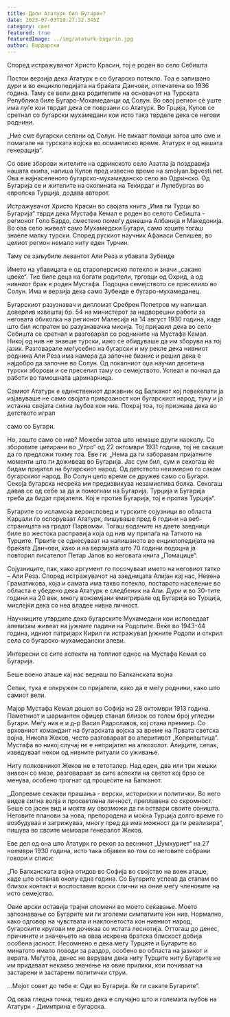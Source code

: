 ```yaml
---
title: Дали Ататурк бил Бугарин?
date: 2023-07-03T18:27:32.345Z
category: свет
featured: true
featuredImage: ../img/ataturk-bugarin.jpg
author: Вардарски
---
```

Според истражувачот Христо Красин, тој е роден во село Себишта

Постои верзија дека Ататурк е со бугарско потекло. Тоа е запишано дури и во енциклопедијата на браќата Данчови, отпечатена во 1936 година. Таму се вели дека родителите на основачот на Турската Република биле Бугаро-Мохамеданци од Солун. Во овој регион сè уште има луѓе кои тврдат дека се поврзани со Ататурк. Во Грција, Кулов се сретнал со бугарски мухамедани кои исто така тврделе дека се негови роднини.

„Ние сме бугарски селани од Солун. Не викаат помаци затоа што сме и помагале на турската војска во османлиско време. Ататурк е од нашата генерација“.

Со овие зборови жителите на одринското село Азатла ја поздравија нашата екипа, напиша Кулов пред извесно време на smolyan.bgvesti.net. Ова е најнаселеното бугарско-мухамеданско село во Одринско. Од Бугарија се и жителите на околината на Текирдаг и Лулебургаз во европска Турција, додава авторот.

Истражувачот Христо Красин во својата книга „Има ли Турци во Бугарија“ тврди дека Мустафа Кемал е роден во селото Себишта - регионот Голо Бардо, сместено помеѓу денешна Албанија и Македонија. Во ова село живеат само Мухамедски Бугари, само хоците тогаш знаеле малку турски. Според рускиот научник Афанаси Селишев, во целиот регион немало ниту еден Турчин.

Таму се заљубиле левантот Али Реза и убавата Зубеиде

Името на убавицата е од староперсиско потекло и значи „сакано цвеќе“. Тие биле деца на богати родители, трговци од Охрид, а од нивниот брак е роден Мустафа. Подоцна семејството се преселило во Солун. Има и верзија дека само Зубеиде е бугаро-мухамеданец.

Бугарскиот разузнавач и дипломат Сребрен Попетров му напишал доверлив извештај бр. 54 на министерот за надворешни работи за неговата обиколка на регионот Малесија на 14 август 1930 година, каде што бил испратен во разузнавачка мисија. Тој пријавил дека во село Себишта се сретнал и разговарал со роднините на Мустафа Кемал. Никој од нив не знаеше турски, иако се обидуваше да им зборува на тој јазик. Разговарале меѓусебно на бугарски и му рекле дека нивниот роднина Али Реза има намера да започне бизнис и решил дека е најдобро да започне во Солун. Од локалниот оџа научил десетина турски зборови и се преселил таму со семејството. Успеал и почнал да работи во тамошната царинарница.

Самиот Ататурк е единствениот државник од Балканот кој повеќепати ја изјавуваше не само својата приврзаност кон бугарскиот народ, туку и ја истакна својата силна љубов кон нив. Покрај тоа, тој признава дека во детството играл

само со Бугари.

Но, зошто само со нив? Можеби затоа што немаше други наоколу. Со зборовите цитирани во „Утро“ од 22 октомври 1931 година, тој не сакаше да го предложи токму тоа. Еве ги: „Нема да ги заборавам пријатните моменти што ги доживеав во Бугарија. Јас сум бил, сум и секогаш ќе бидам пријател на бугарскиот народ. Од детството неизмерно го сакам бугарскиот народ. Во Солун цело време се дружев само со Бугари. Секоја бугарска несреќа ми предизвикува незамислива болка. Секогаш давав се од себе за да и помогнам на Бугарија. Турција и Бугарија треба да бидат пријатели. Кој е против Бугарија, тој е против Турција“.

Бугарите со исламска вероисповед и турските сојузници во областа Карџали го оспоруваат Ататурк, пишуваше пред 6 години на веб-страницата на градот Парвомаи. Тогаш водачите на двете заедници биле во жестока расправија која од нив му припаѓа на Таткото на Турците. Првите се однесуваат на напишаното во енциклопедијата на браќата Данчови, како и на верзијата што 70 години подоцна ја повторил писателот Петар Јапов во неговата книга „Помацице“.

Сојузниците, пак, како аргумент го посочуваат името на неговиот татко – Али Реза. Според истражувачот на заедницата Алијан кај нас, Невена Граматикова, која и самата има такво потекло, постарото население во областа е убедено дека Ататурк е следбеник на Али. Дури и во 30-тите години на 20 век, многу вонземјани емигрирале од Бугарија во Турција, мислејќи дека со неа владее нивна личност.

Научниците утврдиле дека бугарските Мухамедани кои исповедаат алевизам живеат на јужните падини на Родопите. Веќе во 1943-44 година, идниот патријарх Кирил ги истражувал јужните Родопи и открил села со бугарско-мухамедански алеви.

Интересни се сите аспекти на топлиот однос на Мустафа Кемал со Бугарија.

Беше воено аташе кај нас веднаш по Балканската војна

Сепак, тука е опкружен со пријатели, како да е меѓу роднини, како што самиот вели.

Мајор Мустафа Кемал дошол во Софија на 28 октомври 1913 година. Паметниот и шармантен офицер станал близок со голем број угледни Бугари. Меѓу нив е и д-р Васил Радославов, кој стана премиер. Со врховниот командант на бугарската војска за време на Првата светска војна, Никола Жеков, често разговараат во аперитивот „Копривштица“. Мустафа во никој случај не е непријател на алкохолот. Алијците, сепак, изведуваат некои од нивните ритуали со уживање.

Ниту полковникот Жеков не е тетоталер. Над еден, два или три жешки анасон со мезе, разговараат за сите аспекти на светот кој брзо се менува, особено трогнат од процесите на Балканот.

„Допревме секакви прашања - верски, историски и политички. Во него видов силна волја и просветлена личност, преплавена со скромност. Беше со јасен вид и моќта му овозможи да ги оствари своите соништа. Неговите планови за нова, препородена и моќна Турција долго време го возбудуваа и загрижуваа, многу пред да има можност да ги реализира“, пишува во своите мемоари генералот Жеков.

Еве дел од она што Ататурк го рекол за весникот „Џумхуриет“ на 27 ноември 1930 година, исто така објавен во том со неговите собрани говори и списи:

„По Балканската војна отидов во Софија во својство на воен аташе, каде што останав околу една година. Со Бугарите успеав да стапам во близок контакт и воспоставив врски слични на оние меѓу членовите на исто семејство.

Овие врски оставија трајни спомени во моето сеќавање. Моето запознавање со Бугарите ми ги зголеми симпатиите кон нив. Нормално, како одговор на чувствата и наклонетоста кон нивниот народ, бугарските кругови ме дочекаа со истата леснотија. Оттогаш до денес, причините и значењето на оваа искрена братска блискост добија особена јасност. Несомнено е дека меѓу Турците и Бугарите во минатото имало поводи за раздор, особено во областа на јазикот и верата. Меѓутоа, денес не верувам дека ниту Турците ниту Бугарите не им придаваат некакво значење на овие прилики, кои почиваат на застарени и застарени политички струи.

...Мојот совет до тебе е: Оди во Бугарија. Ќе ги сакате Бугарите“.

Од оваа гледна точка, тешко дека е случајно што и големата љубов на Ататурк - Димитрина е бугарска.